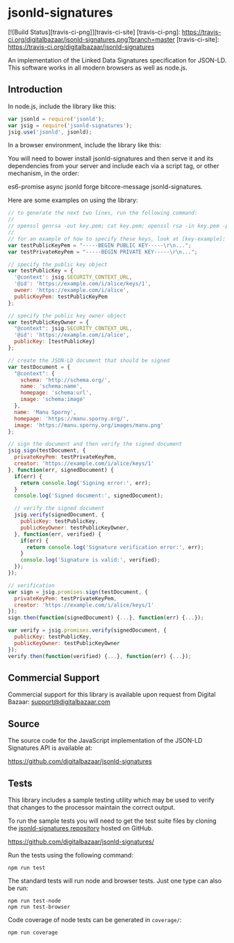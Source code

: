 jsonld-signatures
=================

[![Build Status][travis-ci-png]][travis-ci-site]
[travis-ci-png]: https://travis-ci.org/digitalbazaar/jsonld-signatures.png?branch=master
[travis-ci-site]: https://travis-ci.org/digitalbazaar/jsonld-signatures

An implementation of the Linked Data Signatures specification for JSON-LD.
This software works in all modern browsers as well as node.js.

Introduction
------------

In node.js, include the library like this:
```js
var jsonld = require('jsonld');
var jsig = require('jsonld-signatures');
jsig.use('jsonld', jsonld);
```

In a browser environment, include the library like this:

You will need to bower install jsonld-signatures and then serve it and
its dependencies from your server and include each via a script tag, or other
mechanism, in the order:

es6-promise
async
jsonld
forge
bitcore-message
jsonld-signatures.

Here are some examples on using the library:

```js
// to generate the next two lines, run the following command:
//
// openssl genrsa -out key.pem; cat key.pem; openssl rsa -in key.pem -pubout -out pubkey.pem; cat pubkey.pem; rm key.pem pubkey.pem
//
// for an example of how to specify these keys, look at [key-example]:
var testPublicKeyPem = "-----BEGIN PUBLIC KEY-----\r\n...";
var testPrivateKeyPem = "-----BEGIN PRIVATE KEY-----\r\n...";

// specify the public key object
var testPublicKey = {
  '@context': jsig.SECURITY_CONTEXT_URL,
  '@id': 'https://example.com/i/alice/keys/1',
  owner: 'https://example.com/i/alice',
  publicKeyPem: testPublicKeyPem
};

// specify the public key owner object
var testPublicKeyOwner = {
  "@context": jsig.SECURITY_CONTEXT_URL,
  '@id': 'https://example.com/i/alice',
  publicKey: [testPublicKey]
};

// create the JSON-LD document that should be signed
var testDocument = {
  "@context": {
    schema: 'http://schema.org/',
    name: 'schema:name',
    homepage: 'schema:url',
    image: 'schema:image'
  },
  name: 'Manu Sporny',
  homepage: 'https://manu.sporny.org/',
  image: 'https://manu.sporny.org/images/manu.png'
};

// sign the document and then verify the signed document
jsig.sign(testDocument, {
  privateKeyPem: testPrivateKeyPem,
  creator: 'https://example.com/i/alice/keys/1'
}, function(err, signedDocument) {
  if(err) {
    return console.log('Signing error:', err);
  }
  console.log('Signed document:', signedDocument);

  // verify the signed document
  jsig.verify(signedDocument, {
    publicKey: testPublicKey,
    publicKeyOwner: testPublicKeyOwner,
  }, function(err, verified) {
    if(err) {
      return console.log('Signature verification error:', err);
    }
    console.log('Signature is valid:', verified);
  });
});

// verification
var sign = jsig.promises.sign(testDocument, {
  privateKeyPem: testPrivateKeyPem,
  creator: 'https://example.com/i/alice/keys/1'
});
sign.then(function(signedDocument) {...}, function(err) {...});

var verify = jsig.promises.verify(signedDocument, {
  publicKey: testPublicKey,
  publicKeyOwner: testPublicKeyOwner
});
verify.then(function(verified) {...}, function(err) {...});
```

Commercial Support
------------------

Commercial support for this library is available upon request from
Digital Bazaar: support@digitalbazaar.com

Source
------

The source code for the JavaScript implementation of the JSON-LD Signatures API
is available at:

https://github.com/digitalbazaar/jsonld-signatures

Tests
-----

This library includes a sample testing utility which may be used to verify
that changes to the processor maintain the correct output.

To run the sample tests you will need to get the test suite files by cloning
the [jsonld-signatures repository][jsonld-signatures] hosted on GitHub.

https://github.com/digitalbazaar/jsonld-signatures/

Run the tests using the following command:

    npm run test

The standard tests will run node and browser tests. Just one type can also
be run:

    npm run test-node
    npm run test-browser

Code coverage of node tests can be generated in `coverage/`:

    npm run coverage

[jsonld-signatures]: https://github.com/digitalbazaar/jsonld-signatures/
[key-example]: https://github.com/digitalbazaar/jsonld-signatures/blob/44f1f67db2cfb0b166b7d5f63c40e10cc4642416/tests/test.js#L73

